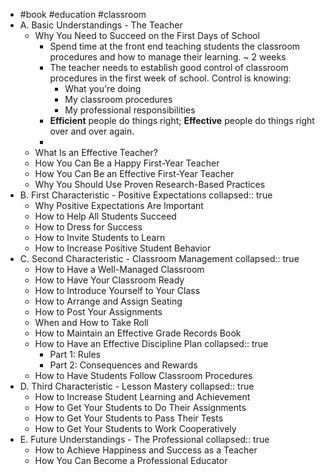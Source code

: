 - #book #education #classroom
- A. Basic Understandings - The Teacher
	- Why You Need to Succeed on the First Days of School
		- Spend time at the front end teaching students the classroom procedures and how to manage their learning. ~ 2 weeks
		- The teacher needs to establish good control of classroom procedures in the first week of school. Control is knowing:
			- What you're doing
			- My classroom procedures
			- My professional responsibilities
		- **Efficient** people do things right; **Effective** people do things right over and over again.
		-
	- What Is an Effective Teacher?
	- How You Can Be a Happy First-Year Teacher
	- How You Can Be an Effective First-Year Teacher
	- Why You Should Use Proven Research-Based Practices
- B. First Characteristic - Positive Expectations
  collapsed:: true
	- Why Positive Expectations Are Important
	- How to Help All Students Succeed
	- How to Dress for Success
	- How to Invite Students to Learn
	- How to Increase Positive Student Behavior
- C. Second Characteristic - Classroom Management
  collapsed:: true
	- How to Have a Well-Managed Classroom
	- How to Have Your Classroom Ready
	- How to Introduce Yourself to Your Class
	- How to Arrange and Assign Seating
	- How to Post Your Assignments
	- When and How to Take Roll
	- How to Maintain an Effective Grade Records Book
	- How to Have an Effective Discipline Plan
	  collapsed:: true
		- Part 1: Rules
		- Part 2: Consequences and Rewards
	- How to Have Students Follow Classroom Procedures
- D. Third Characteristic - Lesson Mastery
  collapsed:: true
	- How to Increase Student Learning and Achievement
	- How to Get Your Students to Do Their Assignments
	- How to Get Your Students to Pass Their Tests
	- How to Get Your Students to Work Cooperatively
- E. Future Understandings - The Professional
  collapsed:: true
	- How to Achieve Happiness and Success as a Teacher
	- How You Can Become a Professional Educator